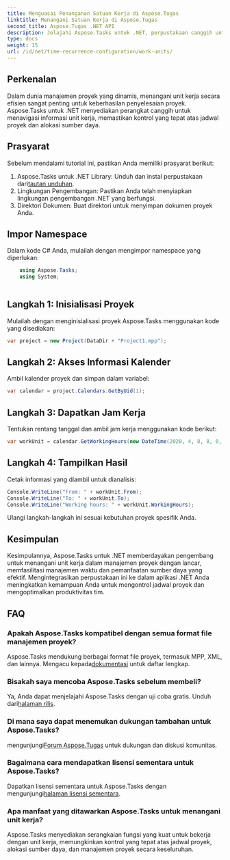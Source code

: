 ```yaml
---
title: Menguasai Penanganan Satuan Kerja di Aspose.Tugas
linktitle: Menangani Satuan Kerja di Aspose.Tugas
second_title: Aspose.Tugas .NET API
description: Jelajahi Aspose.Tasks untuk .NET, perpustakaan canggih untuk manajemen proyek yang efisien. Tangani unit kerja dengan presisi untuk pemanfaatan sumber daya yang optimal.
type: docs
weight: 15
url: /id/net/time-recurrence-configuration/work-units/
---
```

## Perkenalan
Dalam dunia manajemen proyek yang dinamis, menangani unit kerja secara efisien sangat penting untuk keberhasilan penyelesaian proyek. Aspose.Tasks untuk .NET menyediakan perangkat canggih untuk menavigasi informasi unit kerja, memastikan kontrol yang tepat atas jadwal proyek dan alokasi sumber daya.
## Prasyarat
Sebelum mendalami tutorial ini, pastikan Anda memiliki prasyarat berikut:
1.  Aspose.Tasks untuk .NET Library: Unduh dan instal perpustakaan dari[tautan unduhan](https://releases.aspose.com/tasks/net/).
2. Lingkungan Pengembangan: Pastikan Anda telah menyiapkan lingkungan pengembangan .NET yang berfungsi.
3. Direktori Dokumen: Buat direktori untuk menyimpan dokumen proyek Anda.
## Impor Namespace
Dalam kode C# Anda, mulailah dengan mengimpor namespace yang diperlukan:
```csharp
    using Aspose.Tasks;
    using System;
    
```
## Langkah 1: Inisialisasi Proyek
Mulailah dengan menginisialisasi proyek Aspose.Tasks menggunakan kode yang disediakan:
```csharp
var project = new Project(DataDir + "Project1.mpp");
```
## Langkah 2: Akses Informasi Kalender
Ambil kalender proyek dan simpan dalam variabel:
```csharp
var calendar = project.Calendars.GetByUid(1);
```
## Langkah 3: Dapatkan Jam Kerja
Tentukan rentang tanggal dan ambil jam kerja menggunakan kode berikut:
```csharp
var workUnit = calendar.GetWorkingHours(new DateTime(2020, 4, 8, 8, 0, 0), new DateTime(2020, 4, 9, 17, 0, 0));
```
## Langkah 4: Tampilkan Hasil
Cetak informasi yang diambil untuk dianalisis:
```csharp
Console.WriteLine("From: " + workUnit.From);
Console.WriteLine("To: " + workUnit.To);
Console.WriteLine("Working hours: " + workUnit.WorkingHours);
```
Ulangi langkah-langkah ini sesuai kebutuhan proyek spesifik Anda.
## Kesimpulan
Kesimpulannya, Aspose.Tasks untuk .NET memberdayakan pengembang untuk menangani unit kerja dalam manajemen proyek dengan lancar, memfasilitasi manajemen waktu dan pemanfaatan sumber daya yang efektif. Mengintegrasikan perpustakaan ini ke dalam aplikasi .NET Anda meningkatkan kemampuan Anda untuk mengontrol jadwal proyek dan mengoptimalkan produktivitas tim.
## FAQ
### Apakah Aspose.Tasks kompatibel dengan semua format file manajemen proyek?
 Aspose.Tasks mendukung berbagai format file proyek, termasuk MPP, XML, dan lainnya. Mengacu kepada[dokumentasi](https://reference.aspose.com/tasks/net/) untuk daftar lengkap.
### Bisakah saya mencoba Aspose.Tasks sebelum membeli?
Ya, Anda dapat menjelajahi Aspose.Tasks dengan uji coba gratis. Unduh dari[halaman rilis](https://releases.aspose.com/).
### Di mana saya dapat menemukan dukungan tambahan untuk Aspose.Tasks?
 mengunjungi[Forum Aspose.Tugas](https://forum.aspose.com/c/tasks/15) untuk dukungan dan diskusi komunitas.
### Bagaimana cara mendapatkan lisensi sementara untuk Aspose.Tasks?
 Dapatkan lisensi sementara untuk Aspose.Tasks dengan mengunjungi[halaman lisensi sementara](https://purchase.aspose.com/temporary-license/).
### Apa manfaat yang ditawarkan Aspose.Tasks untuk menangani unit kerja?
Aspose.Tasks menyediakan serangkaian fungsi yang kuat untuk bekerja dengan unit kerja, memungkinkan kontrol yang tepat atas jadwal proyek, alokasi sumber daya, dan manajemen proyek secara keseluruhan.